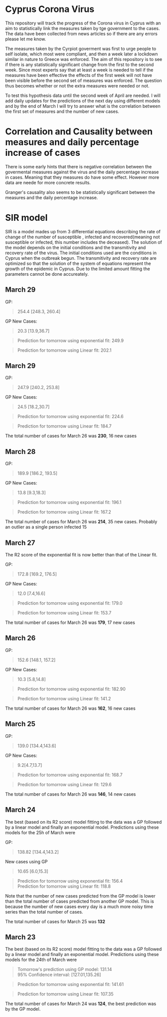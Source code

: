 # Cyprus Corona Virus

This repository will track the progress of the Corona virus in Cyprus with an aim to statistically link the measures taken by tge government to the cases. The data have been collected from news articles so if there are any errors please let me know. 

The measures taken by the Cyrpiot goverment was first to urge people to self isolate, which most were compliant, and then a week later a lockdown similar in nature to Greece was enforced. The aim of this repository is to see if there is any statistically significant change from the first to the second week. Since most experts say that at least a week is needed to tell if the measures have been effective the effects of the first week will not have been visible before the second set of measures was enforced. The question thus becomes whether or not the extra measures were needed or not.

To test this hypothesis data until the second week of April are needed. I will add daily updates for the predictions of the next day using  different models and by the end of March I will try to answer what is the correlation between the first set of measures and the number of new cases.

# Correlation and Causality between measures and daily percentage increase of cases

There is some early hints that there is negative correlation between the govermental measures against the virus and the daily percentage increase in cases. Meaning that they measures do have some effect. However more data are neede for more concrete results. 

Granger's causality also seems to be statistically significant between the measures and the daily percentage increase. 


# SIR model

 SIR is a model mades up from 3 differential equations describing the rate of change of the number of susceptible , infected and recovered(meaning not susceptible or infected, this number includes the deceased). The solution of the model depends on the initial conditions and the transmitivity and recovery rate of the virus. The initial conditions used are the conditions in Cyprus when the outbreak begun. The transmitivity and recovery rate are optimized so that the solution of the system of equations represent the growth of the epidemic in Cyprus. Due to the limited amount fitting the parameters cannot be done accureately. 
 
## March 29

GP: 
> 254.4 [248.3, 260.4]

GP New Cases:
> 20.3 [13.9,36.7]

>Prediction for tomorrow using exponential fit: 249.9

>Prediction for tomorrow using Linear fit: 202.1


## March 29

GP: 
> 247.9 [240.2, 253.8]

GP New Cases:
> 24.5 [18.2,30.7]

>Prediction for tomorrow using exponential fit: 224.6

>Prediction for tomorrow using Linear fit: 184.7

The total number of cases for March 26 was **230**, 16 new cases
 
 ## March 28

GP: 
> 189.9 [186.2, 193.5]

GP New Cases:
> 13.8 [9.3,18.3]

>Prediction for tomorrow using exponential fit:  196.1

>Prediction for tomorrow using Linear fit: 167.2

The total number of cases for March 26 was **214**, 35 new cases. Probably an outlier as a single person infected 15

## March 27

The R2 score of the exponential fit is now better than that of the Linear fit. 

GP: 
> 172.8 [169.2, 176.5]

GP New Cases:
> 12.0 [7.4,16.6]

>Prediction for tomorrow using exponential fit: 179.0

>Prediction for tomorrow using Linear fit: 153.7

The total number of cases for March 26 was **179**, 17 new cases

## March 26
GP: 
> 152.6 [148.1, 157.2]

GP New Cases:
> 10.3 [5.8,14.8]

>Prediction for tomorrow using exponential fit: 182.90

>Prediction for tomorrow using Linear fit: 141.2

The total number of cases for March 26 was **162**, 16 new cases


## March 25
GP: 
>139.0 [134.4,143.6]

GP New Cases:
> 9.2[4.7,13.7]

>Prediction for tomorrow using exponential fit: 168.7

>Prediction for tomorrow using Linear fit: 129.6


The total number of cases for March 26 was **146**, 14 new cases


## March 24

The best (based on its R2 score) model fitting to the data was a GP followed by a linear model and finally an exponential model. Predictions using these models for the 25h of March were

GP: 
>  138.82 [134.4,143.2]  

New cases using GP  
> 10.65 [6.0,15.3]

> Prediction for tomorrow using exponential fit: 156.4  
> Prediction for tomorrow using Linear fit: 118.8

Note that the number of new cases predicted from the GP model is lower than the total number of cases predicted from another GP model. This is because the number of new cases every day is a much more noisy time series than the total number of cases. 

The total number of cases for March 25 was **132**

## March 23

The best (based on its R2 score) model fitting to the data was a GP followed by a linear model and finally an exponential model. Predictions using these models for the 24th of March were

> Tomorrow's prediction using GP model: 131.14   
> 95% Confidence interval: [127.01,135.26]

> Prediction for tomorrow using exponential fit: 141.61

> Prediction for tomorrow using Linear fit: 107.35

The total number of cases for March 24 was **124**, the best prediction was by the GP model. 

